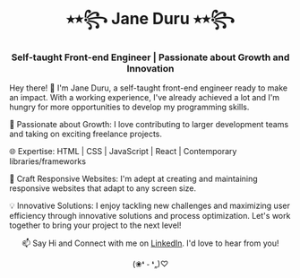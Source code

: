 
<div class="container">
  <div align="center">
  
  
  # ⭑⭒꧂ Jane Duru ⭑⭒꧂
  ### Self-taught Front-end Engineer | Passionate about Growth and Innovation
  
  </div>
  
  <div align="center">
 
  
  </div>
  
  Hey there! 👋 I'm Jane Duru, a self-taught front-end engineer ready to make an impact. With a working experience, I've already achieved a lot and I'm hungry for more opportunities to develop my programming skills.
  
  🚀 Passionate about Growth: I love contributing to larger development teams and taking on exciting freelance projects.
  
  🌐 Expertise: HTML | CSS | JavaScript | React | Contemporary libraries/frameworks
  
  🎨 Craft Responsive Websites: I'm adept at creating and maintaining responsive websites that adapt to any screen size.
  
  💡 Innovative Solutions: I enjoy tackling new challenges and maximizing user efficiency through innovative solutions and process optimization. Let's work together to bring your project to the next level!
  
  
  <div align="center">
  
  📫 Say Hi and Connect with me on [LinkedIn](https://www.linkedin.com/in/janeezy). I'd love to hear from you!
  
  (❀❛ ֊ ❛„)♡
  
  </div>
